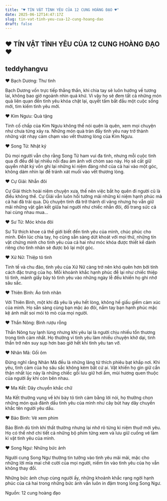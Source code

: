 ```yaml
---
title: "♥ TÍN VẬT TÌNH YÊU CỦA 12 CUNG HOÀNG ĐẠO ♥"
date: 2025-06-12T14:47:17Z
slug: tin-vat-tinh-yeu-cua-12-cung-hoang-dao
draft: false
---
```


## ♥ TÍN VẬT TÌNH YÊU CỦA 12 CUNG HOÀNG ĐẠO ♥

## teddyhangvu

♥ Bạch Dương: Thư tình
 
Bạch Dương vốn trực tiếp thẳng thắn, khi chia tay sẽ luôn hướng về tương lai, không bao giờ ngoảnh nhìn quá khứ. Vì vậy họ sẽ đem tất cả những món quà liên quan đến tình yêu khóa chặt lại, quyết tấm bắt đầu một cuộc sống mới, tìm kiếm tình yêu mới.
 
♥ Kim Ngưu: Quà tặng
 
Tính cố chấp của Kim Ngưu không thể nói quên là quên, xem mọi chuyện như chưa từng xảy ra. Những món quà tràn đầy tình yêu nay trở thành những vật nhạy cảm chạm vào vết thương lòng của Kim Ngưu.
 
♥ Song Tử: Nhật ký
 
Dù mọi người vẫn cho rằng Song Tử ham vui đa tình, nhưng mỗi cuộc tình qua đi đều để lại nhiều nỗi đau ám ảnh với chòm sao này. Họ sẽ cất giữ quyển nhật ký vốn ghi lại những kỉ niệm đáng nhớ của cả hai vào một góc, không dám nhìn lại để tránh xát muối vào vết thương lòng.
 
♥ Cự Giải: Nhẫn đôi
 
Cự Giải thích hoài niệm chuyện xưa, thế nên việc bắt họ quên đi người cũ là điều không thể. Cự Giải vẫn luôn hồi tưởng mãi những kỉ niệm hạnh phúc mà cả hai đã trải qua. Dù chuyện tình đã trở thành dĩ vãng nhưng họ vẫn giữ mãi những vật gắn kết giữa hai người như chiếc nhẫn đôi, đồ trang sức cả hai cùng nhau mua...
 
♥ Sư Tử: Móc khóa đôi
 
Sư Tử thích khoe cả thế giới biết đến tình yêu của mình, chúc phúc cho mình. Đến lúc chia tay, họ cũng sẵn sàng dứt khoát với mọi thứ, những tín vật chứng minh cho tình yêu của cả hai như móc khóa được thiết kế dành riêng cho tình nhân sẽ được bỏ lại một góc.
 
♥ Xử Nữ: Thiệp tỏ tình
 
Tinh tế và chu đáo, tình yêu của Xử Nữ càng trở nên khó quên hơn bởi tính cách đặc trưng của họ. Mỗi khoảnh khắc hạnh phúc để lại như chiếc thiệp tỏ tình, mảnh giấy bày tỏ tình yêu vào những ngày lễ đều khiến họ ghi nhớ sâu sắc.
 
♥ Thiên Bình: Áo tình nhân
 
Với Thiên Bình, một khi đã yêu là yêu hết lòng, không hề giấu giếm cảm xúc của mình. Họ sẵn sàng cùng bạn mặc áo đôi, nắm tay bạn hạnh phúc mặc kệ ánh mắt soi mói tò mò của mọi người.
 
♥ Thần Nông: Bình rượu rỗng
 
Thần Nông tuy lạnh lùng nhưng khi yêu lại là người chịu nhiều tổn thương trong tình cảm nhất. Họ thường vì tình yêu làm nhiều chuyện khờ dại, tinh thần trở nên suy sụp hơn bao giờ hết khi tình yêu tan vỡ.
 
♥ Nhân Mã: Gối ôm
 
Đừng nghĩ rằng Nhân Mã đều là những lãng tử thích phiêu bạt khắp nơi. Khi yêu, tình cảm của họ sâu sắc không kém bất cứ ai.
Vật khiến họ gìn giữ cẩn thận nhất lúc này là những chiếc gối lưu giữ hơi ấm, mùi hương quen thuộc của người ấy khi còn bên nhau.
 
♥ Ma Kết: Dây chuyền khắc chữ
 
Ma Kết thường vụng về khi bày tỏ tình cảm bằng lời nói, họ thường chọn những món quà đánh dấu tình yêu của mình như cây bút hay dây chuyền khắc tên người yêu dấu.
 
♥ Bảo Bình: Vé xem phim
 
Bảo Bình dù tính khí thất thường nhưng lại nhớ rõ từng kỉ niệm thuở mới yêu. Họ có thể nhớ chi tiết cả những bộ phim từng xem và lưu giữ cuống vé làm kỉ vật tình yêu của mình.
 
 
♥ Song Ngư: Những bức ảnh
 
Người cung Song Ngư thường tin tưởng vào tình yêu mãi mãi, mặc cho những lời mỉa mai chê cười của mọi người, niềm tin vào tình yêu của họ vẫn không thay đổi.
 
Những bức ảnh chụp cùng người ấy, những khoảnh khắc rạng ngời hạnh phúc của cả hai trong những bức ảnh vẫn luôn in đậm trong lòng Song Ngư.
 
Nguồn: 12 cung hoàng đạo